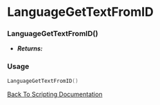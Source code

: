 # LanguageGetTextFromID

### LanguageGetTextFromID()
- ***Returns:*** 

### Usage

```Lua
LanguageGetTextFromID()
```


[Back To Scripting Documentation](../README.md)
